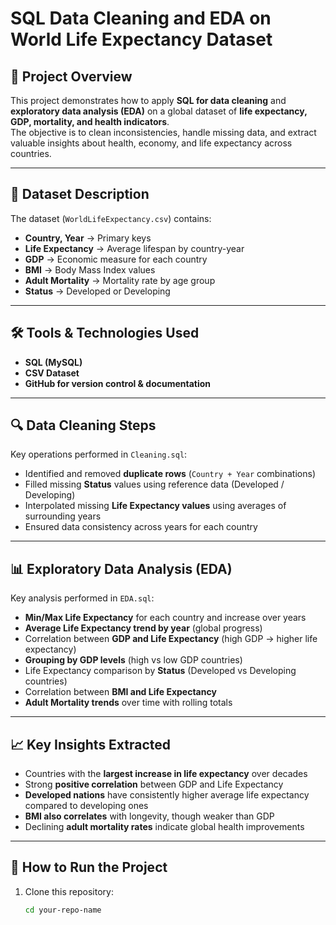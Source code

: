 # SQL Data Cleaning and EDA on World Life Expectancy Dataset

## 📌 Project Overview  
This project demonstrates how to apply **SQL for data cleaning** and **exploratory data analysis (EDA)** on a global dataset of **life expectancy, GDP, mortality, and health indicators**.  
The objective is to clean inconsistencies, handle missing data, and extract valuable insights about health, economy, and life expectancy across countries.  

---

## 📂 Dataset Description  
The dataset (`WorldLifeExpectancy.csv`) contains:  
- **Country, Year** → Primary keys  
- **Life Expectancy** → Average lifespan by country-year  
- **GDP** → Economic measure for each country  
- **BMI** → Body Mass Index values  
- **Adult Mortality** → Mortality rate by age group  
- **Status** → Developed or Developing  

---

## 🛠️ Tools & Technologies Used  
- **SQL (MySQL)**  
- **CSV Dataset**  
- **GitHub for version control & documentation**  

---

## 🔍 Data Cleaning Steps  
Key operations performed in `Cleaning.sql`:  
- Identified and removed **duplicate rows** (`Country + Year` combinations)  
- Filled missing **Status** values using reference data (Developed / Developing)  
- Interpolated missing **Life Expectancy values** using averages of surrounding years  
- Ensured data consistency across years for each country  

---

## 📊 Exploratory Data Analysis (EDA)  
Key analysis performed in `EDA.sql`:  
- **Min/Max Life Expectancy** for each country and increase over years  
- **Average Life Expectancy trend by year** (global progress)  
- Correlation between **GDP and Life Expectancy** (high GDP → higher life expectancy)  
- **Grouping by GDP levels** (high vs low GDP countries)  
- Life Expectancy comparison by **Status** (Developed vs Developing countries)  
- Correlation between **BMI and Life Expectancy**  
- **Adult Mortality trends** over time with rolling totals  

---

## 📈 Key Insights Extracted  
- Countries with the **largest increase in life expectancy** over decades  
- Strong **positive correlation** between GDP and Life Expectancy  
- **Developed nations** have consistently higher average life expectancy compared to developing ones  
- **BMI also correlates** with longevity, though weaker than GDP  
- Declining **adult mortality rates** indicate global health improvements  

---

## 🚀 How to Run the Project  
1. Clone this repository:  
   ```bash git clone https://github.com/yourusername/your-repo-name.git
   cd your-repo-name
